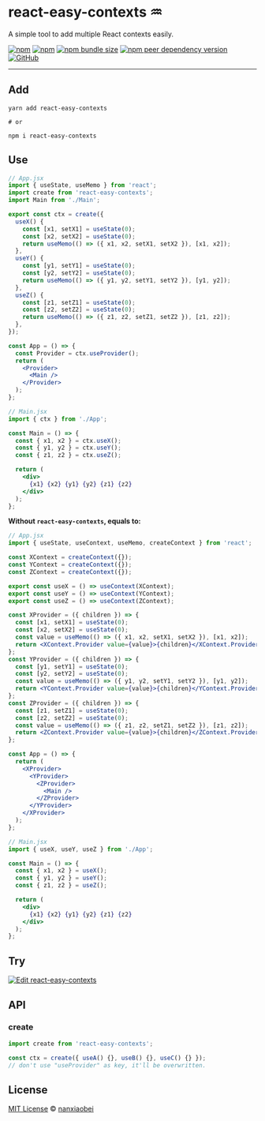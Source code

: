 # react-easy-contexts ♒️

A simple tool to add multiple React contexts easily.

[![npm](https://img.shields.io/npm/v/react-easy-contexts.svg?style=flat-square)](https://www.npmjs.com/package/react-easy-contexts)
[![npm](https://img.shields.io/npm/dt/react-easy-contexts?style=flat-square)](https://www.npmtrends.com/react-easy-contexts)
[![npm bundle size](https://img.shields.io/bundlephobia/minzip/react-easy-contexts?style=flat-square)](https://bundlephobia.com/result?p=react-easy-contexts)
[![npm peer dependency version](https://img.shields.io/npm/dependency-version/react-easy-contexts/peer/react?style=flat-square)](https://github.com/facebook/react)
[![GitHub](https://img.shields.io/github/license/nanxiaobei/react-easy-contexts?style=flat-square)](https://github.com/nanxiaobei/react-easy-contexts/blob/master/LICENSE)

---

## Add

```shell script
yarn add react-easy-contexts

# or

npm i react-easy-contexts
```

## Use

```jsx
// App.jsx
import { useState, useMemo } from 'react';
import create from 'react-easy-contexts';
import Main from './Main';

export const ctx = create({
  useX() {
    const [x1, setX1] = useState(0);
    const [x2, setX2] = useState(0);
    return useMemo(() => ({ x1, x2, setX1, setX2 }), [x1, x2]);
  },
  useY() {
    const [y1, setY1] = useState(0);
    const [y2, setY2] = useState(0);
    return useMemo(() => ({ y1, y2, setY1, setY2 }), [y1, y2]);
  },
  useZ() {
    const [z1, setZ1] = useState(0);
    const [z2, setZ2] = useState(0);
    return useMemo(() => ({ z1, z2, setZ1, setZ2 }), [z1, z2]);
  },
});

const App = () => {
  const Provider = ctx.useProvider();
  return (
    <Provider>
      <Main />
    </Provider>
  );
};

// Main.jsx
import { ctx } from './App';

const Main = () => {
  const { x1, x2 } = ctx.useX();
  const { y1, y2 } = ctx.useY();
  const { z1, z2 } = ctx.useZ();

  return (
    <div>
      {x1} {x2} {y1} {y2} {z1} {z2}
    </div>
  );
};
```

**Without `react-easy-contexts`, equals to:**

```jsx
// App.jsx
import { useState, useContext, useMemo, createContext } from 'react';

const XContext = createContext({});
const YContext = createContext({});
const ZContext = createContext({});

export const useX = () => useContext(XContext);
export const useY = () => useContext(YContext);
export const useZ = () => useContext(ZContext);

const XProvider = ({ children }) => {
  const [x1, setX1] = useState(0);
  const [x2, setX2] = useState(0);
  const value = useMemo(() => ({ x1, x2, setX1, setX2 }), [x1, x2]);
  return <XContext.Provider value={value}>{children}</XContext.Provider>;
};
const YProvider = ({ children }) => {
  const [y1, setY1] = useState(0);
  const [y2, setY2] = useState(0);
  const value = useMemo(() => ({ y1, y2, setY1, setY2 }), [y1, y2]);
  return <YContext.Provider value={value}>{children}</YContext.Provider>;
};
const ZProvider = ({ children }) => {
  const [z1, setZ1] = useState(0);
  const [z2, setZ2] = useState(0);
  const value = useMemo(() => ({ z1, z2, setZ1, setZ2 }), [z1, z2]);
  return <ZContext.Provider value={value}>{children}</ZContext.Provider>;
};

const App = () => {
  return (
    <XProvider>
      <YProvider>
        <ZProvider>
          <Main />
        </ZProvider>
      </YProvider>
    </XProvider>
  );
};

// Main.jsx
import { useX, useY, useZ } from './App';

const Main = () => {
  const { x1, x2 } = useX();
  const { y1, y2 } = useY();
  const { z1, z2 } = useZ();

  return (
    <div>
      {x1} {x2} {y1} {y2} {z1} {z2}
    </div>
  );
};
```

## Try

[![Edit react-easy-contexts](https://codesandbox.io/static/img/play-codesandbox.svg)](https://codesandbox.io/s/react-easy-contexts-28f8z?fontsize=14&hidenavigation=1&theme=dark)

## API

### create

```js
import create from 'react-easy-contexts';

const ctx = create({ useA() {}, useB() {}, useC() {} });
// don't use "useProvider" as key, it'll be overwritten.
```

## License

[MIT License](https://github.com/nanxiaobei/react-easy-contexts/blob/master/LICENSE) © [nanxiaobei](https://mrlee.me/)
